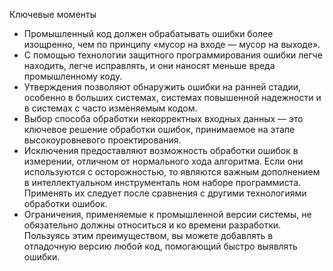 Ключевые моменты

* Промышленный код должен обрабатывать ошибки более изощренно, чем по принципу «мусор на входе — мусор на выходе».
* С помощью технологии защитного программирования ошибки легче находить, легче исправлять, и они наносят меньше вреда
  промышленному коду.
* Утверждения позволяют обнаружить ошибки на ранней стадии, особенно в больших системах, системах повышенной надежности
  и в системах с часто изменяемым кодом.
* Выбор способа обработки некорректных входных данных — это ключевое решение обработки ошибок, принимаемое на этапе
  высокоуровневого проектирования.
* Исключения предоставляют возможность обработки ошибок в измерении, отличном от нормального хода алгоритма. Если они
  используются с осторожностью, то являются важным дополнением в интеллектуальном инструменталь ном наборе программиста.
  Применять их следует после сравнения с другими технологиями обработки ошибок.
* Ограничения, применяемые к промышленной версии системы, не обязательно должны относиться и ко времени разработки.
  Пользуясь этим преимуществом, вы можете добавлять в отладочную версию любой код, помогающий быстро выявлять ошибки.